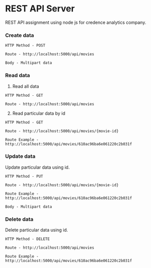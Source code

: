 # REST API Server

REST API assignment using node js for credence analytics company.

### Create data

```text
HTTP Method - POST

Route - http://localhost:5000/api/movies

Body - Multipart data
```

### Read data

1. Read all data

```text
HTTP Method - GET

Route - http://localhost:5000/api/movies
```

2. Read particular data by id

```text
HTTP Method - GET

Route - http://localhost:5000/api/movies/{movie-id}

Route Example -  http://localhost:5000/api/movies/610ac96ba6e061220c2b031f
```

### Update data

Update particular data using id.

```text
HTTP Method - PUT

Route - http://localhost:5000/api/movies/{movie-id}

Route Example -  http://localhost:5000/api/movies/610ac96ba6e061220c2b031f

Body - Multipart data
```

### Delete data

Delete particular data using id.

```text
HTTP Method - DELETE

Route - http://localhost:5000/api/movies

Route Example -  http://localhost:5000/api/movies/610ac96ba6e061220c2b031f
```
